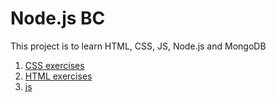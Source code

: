 # Node.js BC

This project is to learn HTML, CSS, JS, Node.js and MongoDB

1. [CSS  exercises](css)
2. [HTML  exercises](html)
3. [js](JS)
